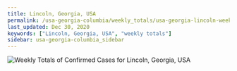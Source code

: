 ```yaml
---
title: Lincoln, Georgia, USA
permalink: /usa-georgia-columbia/weekly_totals/usa-georgia-lincoln-weekly_totals.html
last_updated: Dec 30, 2020
keywords: ["Lincoln, Georgia, USA", "weekly totals"]
sidebar: usa-georgia-columbia_sidebar
---
```


![Weekly Totals of Confirmed Cases for Lincoln, Georgia, USA](/covid_tracker/images/graphs/usa-georgia-lincoln-weekly_totals_graph.png)
